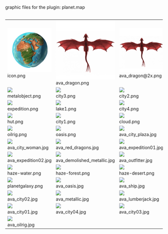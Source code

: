 graphic files for the plugin: planet.map<br>
<br>
<table>
	<tr>
		<td><img src="https://github.com/zuckung/endless-sky-plugins/blob/main/myplugins/planet.map/icon.png?raw=true"><br>
		icon.png</td>
		<td><img src="https://github.com/zuckung/endless-sky-plugins/blob/main/myplugins/planet.map/images/ship/ava_dragon.png?raw=true"><br>
		ava_dragon.png</td>
		<td><img src="https://github.com/zuckung/endless-sky-plugins/blob/main/myplugins/planet.map/images/ship/ava_dragon@2x.png?raw=true"><br>
		ava_dragon@2x.png</td>
	</tr>
	<tr>
		<td><img src="https://github.com/zuckung/endless-sky-plugins/blob/main/myplugins/planet.map/images/planet/metalobject.png?raw=true"><br>
		metalobject.png</td>
		<td><img src="https://github.com/zuckung/endless-sky-plugins/blob/main/myplugins/planet.map/images/planet/city3.png?raw=true"><br>
		city3.png</td>
		<td><img src="https://github.com/zuckung/endless-sky-plugins/blob/main/myplugins/planet.map/images/planet/city2.png?raw=true"><br>
		city2.png</td>
	</tr>
	<tr>
		<td><img src="https://github.com/zuckung/endless-sky-plugins/blob/main/myplugins/planet.map/images/planet/expedition.png?raw=true"><br>
		expedition.png</td>
		<td><img src="https://github.com/zuckung/endless-sky-plugins/blob/main/myplugins/planet.map/images/planet/lake1.png?raw=true"><br>
		lake1.png</td>
		<td><img src="https://github.com/zuckung/endless-sky-plugins/blob/main/myplugins/planet.map/images/planet/city4.png?raw=true"><br>
		city4.png</td>
	</tr>
	<tr>
		<td><img src="https://github.com/zuckung/endless-sky-plugins/blob/main/myplugins/planet.map/images/planet/hut.png?raw=true"><br>
		hut.png</td>
		<td><img src="https://github.com/zuckung/endless-sky-plugins/blob/main/myplugins/planet.map/images/planet/city1.png?raw=true"><br>
		city1.png</td>
		<td><img src="https://github.com/zuckung/endless-sky-plugins/blob/main/myplugins/planet.map/images/planet/cloud.png?raw=true"><br>
		cloud.png</td>
	</tr>
	<tr>
		<td><img src="https://github.com/zuckung/endless-sky-plugins/blob/main/myplugins/planet.map/images/planet/oilrig.png?raw=true"><br>
		oilrig.png</td>
		<td><img src="https://github.com/zuckung/endless-sky-plugins/blob/main/myplugins/planet.map/images/planet/oasis.png?raw=true"><br>
		oasis.png</td>
		<td><img src="https://github.com/zuckung/endless-sky-plugins/blob/main/myplugins/planet.map/images/scene/ava_city_plaza.jpg?raw=true"><br>
		ava_city_plaza.jpg</td>
	</tr>
	<tr>
		<td><img src="https://github.com/zuckung/endless-sky-plugins/blob/main/myplugins/planet.map/images/scene/ava_city_woman.jpg?raw=true"><br>
		ava_city_woman.jpg</td>
		<td><img src="https://github.com/zuckung/endless-sky-plugins/blob/main/myplugins/planet.map/images/scene/ava_red_dragons.jpg?raw=true"><br>
		ava_red_dragons.jpg</td>
		<td><img src="https://github.com/zuckung/endless-sky-plugins/blob/main/myplugins/planet.map/images/scene/ava_expedition01.jpg?raw=true"><br>
		ava_expedition01.jpg</td>
	</tr>
	<tr>
		<td><img src="https://github.com/zuckung/endless-sky-plugins/blob/main/myplugins/planet.map/images/scene/ava_expedition02.jpg?raw=true"><br>
		ava_expedition02.jpg</td>
		<td><img src="https://github.com/zuckung/endless-sky-plugins/blob/main/myplugins/planet.map/images/scene/ava_demolished_metallic.jpg?raw=true"><br>
		ava_demolished_metallic.jpg</td>
		<td><img src="https://github.com/zuckung/endless-sky-plugins/blob/main/myplugins/planet.map/images/scene/ava_outfitter.jpg?raw=true"><br>
		ava_outfitter.jpg</td>
	</tr>
	<tr>
		<td><img src="https://github.com/zuckung/endless-sky-plugins/blob/main/myplugins/planet.map/images/_menu/haze-water.png?raw=true"><br>
		haze-water.png</td>
		<td><img src="https://github.com/zuckung/endless-sky-plugins/blob/main/myplugins/planet.map/images/_menu/haze-forest.png?raw=true"><br>
		haze-forest.png</td>
		<td><img src="https://github.com/zuckung/endless-sky-plugins/blob/main/myplugins/planet.map/images/_menu/haze-desert.png?raw=true"><br>
		haze-desert.png</td>
	</tr>
	<tr>
		<td><img src="https://github.com/zuckung/endless-sky-plugins/blob/main/myplugins/planet.map/images/ui/planetgalaxy.png?raw=true"><br>
		planetgalaxy.png</td>
		<td><img src="https://github.com/zuckung/endless-sky-plugins/blob/main/myplugins/planet.map/images/land/ava_oasis.jpg?raw=true"><br>
		ava_oasis.jpg</td>
		<td><img src="https://github.com/zuckung/endless-sky-plugins/blob/main/myplugins/planet.map/images/land/ava_ship.jpg?raw=true"><br>
		ava_ship.jpg</td>
	</tr>
	<tr>
		<td><img src="https://github.com/zuckung/endless-sky-plugins/blob/main/myplugins/planet.map/images/land/ava_city02.jpg?raw=true"><br>
		ava_city02.jpg</td>
		<td><img src="https://github.com/zuckung/endless-sky-plugins/blob/main/myplugins/planet.map/images/land/ava_metallic.jpg?raw=true"><br>
		ava_metallic.jpg</td>
		<td><img src="https://github.com/zuckung/endless-sky-plugins/blob/main/myplugins/planet.map/images/land/ava_lumberjack.jpg?raw=true"><br>
		ava_lumberjack.jpg</td>
	</tr>
	<tr>
		<td><img src="https://github.com/zuckung/endless-sky-plugins/blob/main/myplugins/planet.map/images/land/ava_city01.jpg?raw=true"><br>
		ava_city01.jpg</td>
		<td><img src="https://github.com/zuckung/endless-sky-plugins/blob/main/myplugins/planet.map/images/land/ava_city04.jpg?raw=true"><br>
		ava_city04.jpg</td>
		<td><img src="https://github.com/zuckung/endless-sky-plugins/blob/main/myplugins/planet.map/images/land/ava_city03.jpg?raw=true"><br>
		ava_city03.jpg</td>
	</tr>
	<tr>
		<td><img src="https://github.com/zuckung/endless-sky-plugins/blob/main/myplugins/planet.map/images/land/ava_oilrig.jpg?raw=true"><br>
		ava_oilrig.jpg</td>
		<td></td>
		<td></td>
	</tr>
</table>
